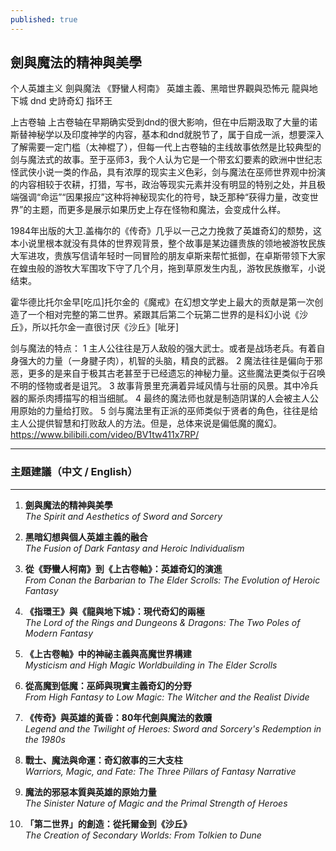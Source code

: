 ```yaml
---
published: true
---
```

## 劍與魔法的精神與美學

个人英雄主义 劍與魔法 《野蠻人柯南》 英雄主義、黑暗世界觀與恐怖元
龍與地下城 dnd
史詩奇幻 指环王

上古卷轴
上古卷轴在早期确实受到dnd的很大影响，但在中后期汲取了大量的诺斯替神秘学以及印度神学的内容，基本和dnd就脱节了，属于自成一派，想要深入了解需要一定门槛（太神棍了），但每一代上古卷轴的主线故事依然是比较典型的剑与魔法式的故事。至于巫师3，我个人认为它是一个带玄幻要素的欧洲中世纪志怪武侠小说一类的作品，具有浓厚的现实主义色彩，剑与魔法在巫师世界观中扮演的内容相较于农耕，打猎，写书，政治等现实元素并没有明显的特别之处，并且极端强调“命运”“因果报应”这种将神秘现实化的符号，缺乏那种“获得力量，改变世界”的主题，而更多是展示如果历史上存在怪物和魔法，会变成什么样。

1984年出版的大卫.盖梅尔的《传奇》几乎以一己之力挽救了英雄奇幻的颓势，这本小说里根本就没有具体的世界观背景，整个故事是某边疆贵族的领地被游牧民族大军进攻，贵族写信请年轻时一同冒险的朋友卓斯来帮忙抵御，在卓斯带领下大家在蝗虫般的游牧大军围攻下守了几个月，拖到草原发生内乱，游牧民族撤军，小说结束。

霍华德比托尔金早[吃瓜]托尔金的《魔戒》在幻想文学史上最大的贡献是第一次创造了一个相对完整的第二世界。紧跟其后第二个玩第二世界的是科幻小说《沙丘》，所以托尔金一直很讨厌《沙丘》[呲牙]

剑与魔法的特点：
1 主人公往往是万人敌般的强大武士。或者是战场老兵。有着自身强大的力量（一身腱子肉），机智的头脑，精良的武器。
2 魔法往往是偏向于邪恶，更多的是来自于极其古老甚至于已经遗忘的神秘力量。这些魔法更类似于召唤不明的怪物或者是诅咒。
3 故事背景里充满着异域风情与壮丽的风景。其中冷兵器的厮杀肉搏描写的相当细腻。
4 最终的魔法师也就是制造阴谋的人会被主人公用原始的力量给打败。
5 剑与魔法里有正派的巫师类似于贤者的角色，往往是给主人公提供智慧和打败敌人的方法。但是，总体来说是偏低魔的魔幻。
  https://www.bilibili.com/video/BV1tw411x7RP/

---
### 主題建議（中文 / English）

* * *

1.  **劍與魔法的精神與美學**  
    _The Spirit and Aesthetics of Sword and Sorcery_
    
2.  **黑暗幻想與個人英雄主義的融合**  
    _The Fusion of Dark Fantasy and Heroic Individualism_
    
3.  **從《野蠻人柯南》到《上古卷軸》：英雄奇幻的演進**  
    _From Conan the Barbarian to The Elder Scrolls: The Evolution of Heroic Fantasy_
    
4.  **《指環王》與《龍與地下城》：現代奇幻的兩極**  
    _The Lord of the Rings and Dungeons & Dragons: The Two Poles of Modern Fantasy_
    
5.  **《上古卷軸》中的神祕主義與高魔世界構建**  
    _Mysticism and High Magic Worldbuilding in The Elder Scrolls_
    
6.  **從高魔到低魔：巫師與現實主義奇幻的分野**  
    _From High Fantasy to Low Magic: The Witcher and the Realist Divide_
    
7.  **《传奇》與英雄的黃昏：80年代劍與魔法的救贖**  
    _Legend and the Twilight of Heroes: Sword and Sorcery's Redemption in the 1980s_
    
8.  **戰士、魔法與命運：奇幻敘事的三大支柱**  
    _Warriors, Magic, and Fate: The Three Pillars of Fantasy Narrative_
    
9.  **魔法的邪惡本質與英雄的原始力量**  
    _The Sinister Nature of Magic and the Primal Strength of Heroes_
    
10.  **「第二世界」的創造：從托爾金到《沙丘》**  
    _The Creation of Secondary Worlds: From Tolkien to Dune_